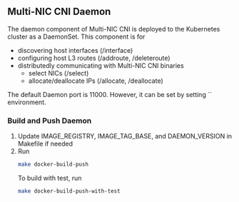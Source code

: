 ## Multi-NIC CNI Daemon

The daemon component of Multi-NIC CNI is deployed to the Kubernetes cluster as a DaemonSet. This component is for 
- discovering host interfaces (/interface)
- configuring host L3 routes (/addroute, /deleteroute)
- distributedly communicating with Multi-NIC CNI binaries
    - select NICs (/select)
    - allocate/deallocate IPs (/allocate, /deallocate)

The default Daemon port is 11000. However, it can be set by setting `` environment.
### Build and Push Daemon
1. Update IMAGE_REGISTRY, IMAGE_TAG_BASE, and DAEMON_VERSION in Makefile if needed
2. Run
    ```bash
    make docker-build-push
    ```
    To build with test, run 
    ```bash
    make docker-build-push-with-test
    ```